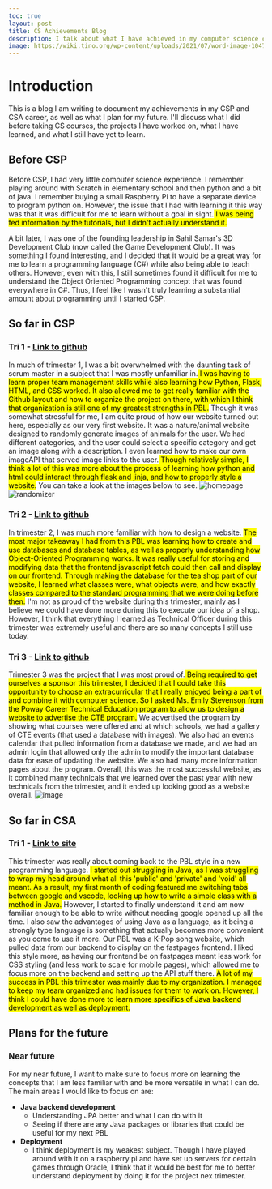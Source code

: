 ```yaml
---
toc: true
layout: post
title: CS Achievements Blog
description: I talk about what I have achieved in my computer science career and what I hope for in my future.
image: https://wiki.tino.org/wp-content/uploads/2021/07/word-image-1047.png
---
```


# Introduction

This is a blog I am writing to document my achievements in my CSP and CSA career, as well as what I plan for my future. I'll discuss what I did before taking CS courses, the projects I have worked on, what I have learned, and what I still have yet to learn.

## Before CSP

Before CSP, I had very little computer science experience. I remember playing around with Scratch in elementary school and then python and a bit of java. I remember buying a small Raspberry Pi to have a separate device to program python on. However, the issue that I had with learning it this way was that it was difficult for me to learn without a goal in sight.<mark> I was being fed information by the tutorials, but I didn't actually understand it.</mark>

A bit later, I was one of the founding leadership in Sahil Samar's 3D Development Club (now called the Game Development Club). It was something I found interesting, and I decided that it would be a great way for me to learn a programming language (C#) while also being able to teach others. However, even with this, I still sometimes found it difficult for me to understand the Object Oriented Programming concept that was found everywhere in C#. Thus, I feel like I wasn't truly learning a substantial amount about programming until I started CSP.

## So far in CSP

### Tri 1 - [Link to github](https://github.com/dtsivkovski/pmbytesproject#image-examples)

In much of trimester 1, I was a bit overwhelmed with the daunting task of scrum master in a subject that I was mostly unfamiliar in.<mark> I was having to learn proper team management skills while also learning how Python, Flask, HTML, and CSS worked. It also allowed me to get really familiar with the Github layout and how to organize the project on there, with which I think that organization is still one of my greatest strengths in PBL.</mark> Though it was somewhat stressful for me, I am quite proud of how our website turned out here, especially as our very first website. It was a nature/animal website designed to randomly generate images of animals for the user. We had different categories, and the user could select a specific category and get an image along with a description. I even learned how to make our own imageAPI that served image links to the user.<mark> Though relatively simple, I think a lot of this was more about the process of learning how python and html could interact through flask and jinja, and how to properly style a website.</mark> You can take a look at the images below to see.
![homepage](https://camo.githubusercontent.com/9ab220ecd37b519d13ef493ba64367c5d032b832b47518cb6ee71c61b1fce858/68747470733a2f2f692e696d6775722e636f6d2f6b6248514a78522e706e67)
![randomizer](https://camo.githubusercontent.com/2ea964e44f9702f3434b47c1de13c5ce281567933d4f1015e8da1b042382fa25/68747470733a2f2f692e696d6775722e636f6d2f46376a7957336d2e706e67)

### Tri 2 - [Link to github](https://github.com/NinjaBreadLord/super-duper-bassoons)

In trimester 2, I was much more familiar with how to design a website. <mark>The most major takeaway I had from this PBL was learning how to create and use databases and database tables, as well as properly understanding how Object-Oriented Programming works. It was really useful for storing and modifying data that the frontend javascript fetch could then call and display on our frontend. Through making the database for the tea shop part of our website, I learned what classes were, what objects were, and how exactly classes compared to the standard programming that we were doing before then.</mark> I'm not as proud of the website during this trimester, mainly as I believe we could have done more during this to execute our idea of a shop. However, I think that everything I learned as Technical Officer during this trimester was extremely useful and there are so many concepts I still use today.

### Tri 3 - [Link to github](https://github.com/LindaLiu1202/just_here_to_code)

Trimester 3 was the project that I was most proud of.<mark> Being required to get ourselves a sponsor this trimester, I decided that I could take this opportunity to choose an extracurricular that I really enjoyed being a part of and combine it with computer science. So I asked Ms. Emily Stevenson from the Poway Career Technical Education program to allow us to design a website to advertise the CTE program.</mark> We advertised the program by showing what courses were offered and at which schools, we had a gallery of CTE events (that used a database with images). We also had an events calendar that pulled information from a database we made, and we had an admin login that allowed only the admin to modify the important database data for ease of updating the website. We also had many more information pages about the program. Overall, this was the most successful website, as it combined many technicals that we learned over the past year with new technicals from the trimester, and it ended up looking good as a website overall.
![image](https://user-images.githubusercontent.com/89223402/201174275-3594f91a-89ce-4a4c-b438-848e2a152fc7.png)

## So far in CSA

### Tri 1 - [Link to site](https://calrethonofmirkwood.github.io/kpop/)

This trimester was really about coming back to the PBL style in a new programming language. <mark>I started out struggling in Java, as I was struggling to wrap my head around what all this 'public' and 'private' and 'void' all meant. As a result, my first month of coding featured me switching tabs between google and vscode, looking up how to write a simple class with a method in Java.</mark> However, I started to finally understand it and am now familiar enough to be able to write without needing google opened up all the time. I also saw the advantages of using Java as a language, as it being a strongly type language is something that actually becomes more convenient as you come to use it more. Our PBL was a K-Pop song website, which pulled data from our backend to display on the fastpages frontend. I liked this style more, as having our frontend be on fastpages meant less work for CSS styling (and less work to scale for mobile pages), which allowed me to focus more on the backend and setting up the API stuff there. <mark>A lot of my success in PBL this trimester was mainly due to my organization. I managed to keep my team organized and had issues for them to work on. However, I think I could have done more to learn more specifics of Java backend development as well as deployment.</mark>

## Plans for the future

### Near future

For my near future, I want to make sure to focus more on learning the concepts that I am less familiar with and be more versatile in what I can do. The main areas I would like to focus on are:
- **Java backend development**
    - Understanding JPA better and what I can do with it
    - Seeing if there are any Java packages or libraries that could be useful for my next PBL
- **Deployment**
    - I think deployment is my weakest subject. Though I have played around with it on a raspberry pi and have set up servers for certain games through Oracle, I think that it would be best for me to better understand deployment by doing it for the project nex trimester.

